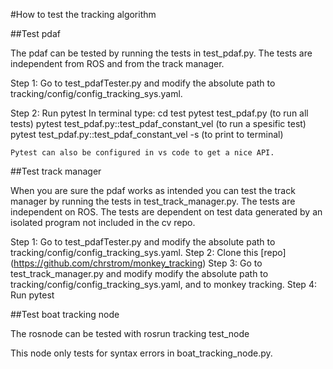 #How to test the tracking algorithm

##Test pdaf

The pdaf can be tested by running the tests in test_pdaf.py.
The tests are independent from ROS and from the track manager. 

Step 1: Go to test_pdafTester.py and modify the absolute path to tracking/config/config_tracking_sys.yaml. 

Step 2: Run pytest
    In terminal type: 
    cd test
    pytest test_pdaf.py (to run all tests)
    pytest test_pdaf.py::test_pdaf_constant_vel (to run a spesific test)
    pytest test_pdaf.py::test_pdaf_constant_vel -s (to print to terminal)

    Pytest can also be configured in vs code to get a nice API.

##Test track manager

When you are sure the pdaf works as intended you can test the track manager by running the tests in test_track_manager.py.
The tests are independent on ROS.
The tests are dependent on test data generated by an isolated program not included in the cv repo.

Step 1: Go to test_pdafTester.py and modify the absolute path to tracking/config/config_tracking_sys.yaml. 
Step 2: Clone this [repo] (https://github.com/chrstrom/monkey_tracking)
Step 3: Go to test_track_manager.py and modify modify the absolute path to tracking/config/config_tracking_sys.yaml, and to monkey tracking. 
Step 4: Run pytest

##Test boat tracking node

The rosnode can be tested with
    rosrun tracking test_node

This node only tests for syntax errors in boat_tracking_node.py. 
